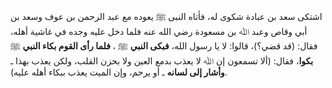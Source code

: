 اشتكى سعد بن عبادة شكوى له، فأتاه النبى ﷺ يعوده مع عبد الرحمن بن عوف وسعد بن أبي وقاص وعبد ﷲ بن مسعودة رضي الله عنه فلما دخل عليه وجده في غاشية أهله، فقال: (قد قضي؟)، قالوا: لا يا رسول الله، **فبكى النبي** ﷺ ، **فلما رأى القوم بكاء النبي** ﷺ **بكوا**، فقال: (ألا تسمعون إن ﷲ لا يعذب بدمع العين ولا بحزن القلب، ولكن يعذب بهذا ـ **وأشار إلى لسانه** ـ أو يرحم، وإن الميت يعذب ببكاء أهله عليه).